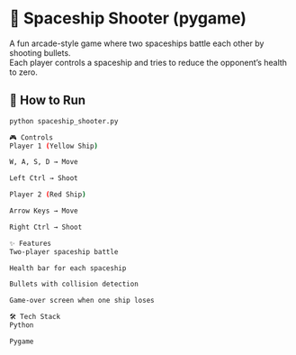 # 🚀 Spaceship Shooter (pygame)

A fun arcade-style game where two spaceships battle each other by shooting bullets.  
Each player controls a spaceship and tries to reduce the opponent’s health to zero.

## 🚀 How to Run
```bash
python spaceship_shooter.py

🎮 Controls
Player 1 (Yellow Ship)

W, A, S, D → Move

Left Ctrl → Shoot

Player 2 (Red Ship)

Arrow Keys → Move

Right Ctrl → Shoot

✨ Features
Two-player spaceship battle

Health bar for each spaceship

Bullets with collision detection

Game-over screen when one ship loses

🛠️ Tech Stack
Python

Pygame